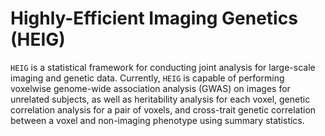 # Highly-Efficient Imaging Genetics (HEIG)
`HEIG` is a statistical framework for conducting joint analysis for large-scale imaging and genetic data. Currently, `HEIG` is capable of performing voxelwise genome-wide association analysis (GWAS) on images for unrelated subjects, as well as heritability analysis for each voxel, genetic correlation analysis for a pair of voxels, and cross-trait genetic correlation between a voxel and non-imaging phenotype using summary statistics. 
